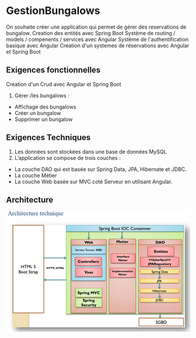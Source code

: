# GestionBungalows
On souhaite créer une application qui permet de gérer des reservations de bungalow.
Creation des entités avec Spring Boot
Système de routing / models / compenents / services avec Angular
Système de l'authentification basique avec Angular
Creation d'un systemes de réservations avec Angular et Spring Boot
## Exigences fonctionnelles
Creation d'un Crud avec Angular et Spring Boot
1. Gérer /les bungalows :
- Affichage des bungalows
- Créer un bungalow
- Supprimer un bungalow

## Exigences Techniques
1. Les données sont stockées dans une base de données MySQL
2. L’application se compose de trois couches :
- La couche DAO qui est basée sur Spring Data, JPA, Hibernate et JDBC.
- La couche Métier
- La couche Web basée sur MVC coté Serveur en utilisant Angular.

## Architecture
![My Image](/assests/images/Architecture.PNG)
